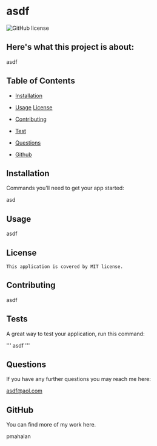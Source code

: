 # asdf
  
  ![GitHub license](https://img.shields.io/badge/license-MIT-blue.svg)
  
  ## Here's what this project is about:
  
  asdf

  ## Table of Contents
    
  * [Installation](#installation)

  * [Usage](#usage)
  [License](https://opensource.org/licenses/MIT)
  * [Contributing](#contributing)

  * [Test](#test)

  * [Questions](#questions)

  * [Github](#github)

  ## Installation

  Commands you'll need to get your app started:
  
  asd

  ## Usage
  
  asdf

  ## License
    
    This application is covered by MIT license.

  ## Contributing
  
  asdf

  ## Tests

  A great way to test your application, run this command:
  
  '''
  asdf
  '''

  ## Questions

  If you have any further questions you may reach me here:
  
  asdf@aol.com
  
  ## GitHub

  You can find more of my work here.
  
  pmahalan
